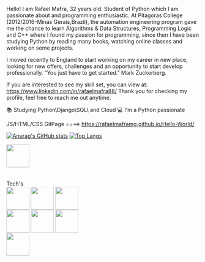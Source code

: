 Hello! I am Rafael Mafra, 32 years old.
Student of Python which I am passionate about and programming enthusiastic. At Pitagoras College (2012/2016-Minas Gerais,Brazil), the automation engineering program gave me the chance to learn Algorithms & Data Structures, Programming Logic and C++ where I found my passion for programming, since then I have been studying Python by reading many books, watching online classes and working on some projects.

I moved recently to England to start working on my career in new place, looking for new offers, challenges and an opportunity to start develop professionally.
“You just have to get started.” Mark Zuckerberg.

If you are interested to see my skill set, you can view at: https://www.linkedin.com/in/rafaelmafra88/
Thank you for checking my profile, feel free to reach me out anytime. 


📚 Studying Python\Django\SQL\ and Cloud 
💻 I'm a Python passionate

JS/HTML/CSS GitPage ====>
https://rafaelmaframg.github.io/Hello-World/

[![Anurag's GitHub stats](https://github-readme-stats.vercel.app/api?username=rafaelmaframg&count_private=true&show_icons=true&theme=cobalt)](https://github.com/anuraghazra/github-readme-stats)
[![Top Langs](https://github-readme-stats.vercel.app/api/top-langs/?username=rafaelmaframg&layout=compact&theme=cobalt)](https://github.com/anuraghazra/github-readme-stats)
<div>
<a href="https://www.linkedin.com/in/rafaelmafra88/">
<img src="https://cdn.jsdelivr.net/gh/devicons/devicon/icons/linkedin/linkedin-original.svg"  align="center" heigth="50" width="60"></a>
</div>

<div>
 <br><br>Tech's<br>
<img src="https://cdn.jsdelivr.net/gh/devicons/devicon/icons/python/python-original-wordmark.svg" align="center" heigth="50" width="60"/>
<img src="https://cdn.jsdelivr.net/gh/devicons/devicon/icons/django/django-plain-wordmark.svg" align="center" heigth="50" width="60"/>
<img src="https://cdn.jsdelivr.net/gh/devicons/devicon/icons/java/java-original.svg" align="center" heigth="50" width="60" /><br>       
<img src="https://cdn.jsdelivr.net/gh/devicons/devicon/icons/html5/html5-original-wordmark.svg" align="center" heigth="50" width="60"/>
<img src="https://cdn.jsdelivr.net/gh/devicons/devicon/icons/javascript/javascript-original.svg" align="center" heigth="50" width="60"/>
<img src="https://cdn.jsdelivr.net/gh/devicons/devicon/icons/css3/css3-original.svg" align="center" heigth="50" width="60" /> <br>
<img src="https://cdn.jsdelivr.net/gh/devicons/devicon/icons/git/git-original-wordmark.svg" align="center" heigth="50" width="60"/>
          
</div>
